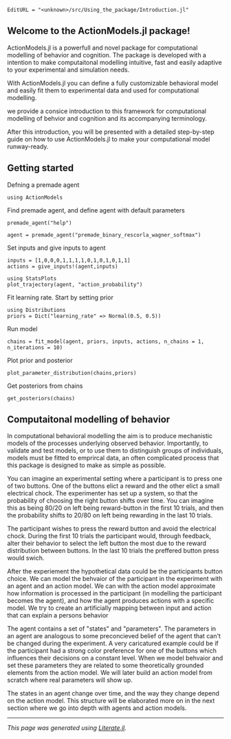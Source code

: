 ```@meta
EditURL = "<unknown>/src/Using_the_package/Introduction.jl"
```

## Welcome to the ActionModels.jl package!

ActionModels.jl is a powerfull and novel package for computational modelling of behavior and cognition. The package is developed with a intention to make computaitonal modelling intuitive, fast and easily adaptive to your experimental and simulation needs.

With ActionModels.jl you can define a fully customizable behavioral model and easily fit them to experimental data and used for computational modelling.

we provide a consice introduction to this framework for computational modelling of behvior and cognition and its accompanying terminology.

After this introduction, you will be presented with a detailed step-by-step guide on how to use ActionModels.jl to make your computational model runway-ready.

## Getting started

Defning a premade agent

````@example Introduction
using ActionModels
````

Find premade agent, and define agent with default parameters

````@example Introduction
premade_agent("help")

agent = premade_agent("premade_binary_rescorla_wagner_softmax")
````

Set inputs and give inputs to agent

````@example Introduction
inputs = [1,0,0,0,1,1,1,1,0,1,0,1,0,1,1]
actions = give_inputs!(agent,inputs)

using StatsPlots
plot_trajectory(agent, "action_probability")
````

Fit learning rate. Start by setting prior

````@example Introduction
using Distributions
priors = Dict("learning_rate" => Normal(0.5, 0.5))
````

Run model

````@example Introduction
chains = fit_model(agent, priors, inputs, actions, n_chains = 1, n_iterations = 10)
````

Plot prior and posterior

````@example Introduction
plot_parameter_distribution(chains,priors)
````

Get posteriors from chains

````@example Introduction
get_posteriors(chains)
````

## Computaitonal modelling of behavior

In computational behavioral modelling the aim is to produce mechanistic models of the processes underlying observed behavior. Importantly, to validate and test models, or to use them to distinguish groups of individuals, models must be fitted to emprircal data, an often complicated process that this package is designed to make as simple as possible.

You can imagine an experimental setting where a participant is to press one of two buttons. One of the buttons elict a reward and the other elict a small electrical chock. The experimenter has set up a system, so that the probability of choosing the right button shifts over time. You can imagine this as being 80/20 on left being reward-button in the first 10 trials, and then the probability shifts to 20/80 on left being rewarding in the last 10 trials.

The participant wishes to press the reward button and avoid the electrical chock. During the first 10 trials the participant would, through feedback, alter their behavior to select the left button the most due to the reward distribution between buttons. In the last 10 trials the preffered button press would swich.

After the experiement the hypothetical data could be the participants button choice. We can model the behvaior of the participant in the experiment with an agent and an action model. We can with the action model approximate how information is processed in the participant (in modelling the participant becomes the agent), and how the agent produces actions with a specific model. We try to create an artificially mapping between input and action that can explain a persons behavior

The agent contains a set of "states" and "parameters". The parameters in an agent are analogous to some preconcieved belief of the agent that can't be changed during the experiment. A very caricatured example could be if the participant had a strong color preference for one of the buttons which influences their decisions on a constant level. When we model behvaior and set these parameters they are related to some theoretically grounded elements from the action model. We will later build an action model from scratch where real parameters will show up.

The states in an agent change over time, and the way they change depend on the action model. This structure will be elaborated more on in the next section where we go into depth with agents and action models.

---

*This page was generated using [Literate.jl](https://github.com/fredrikekre/Literate.jl).*

